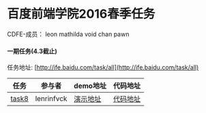 # 百度前端学院2016春季任务

CDFE-成员：
leon mathilda void chan pawn

#### 一期任务(4.3截止)
任务地址: [http://ife.baidu.com/task/all](http://ife.baidu.com/task/all)  

任务 | 参与者 | demo地址 | 代码地址
--- | --- | --- | ---
[task8](http://ife.baidu.com/task/detail?taskId=8) | lenrinfvck | [演示地址](https://github.com/CDFE/cdfe-baidu-task/tree/develop/void/task8) | [代码地址](https://github.com/CDFE/cdfe-baidu-task/tree/develop/void/task8)

